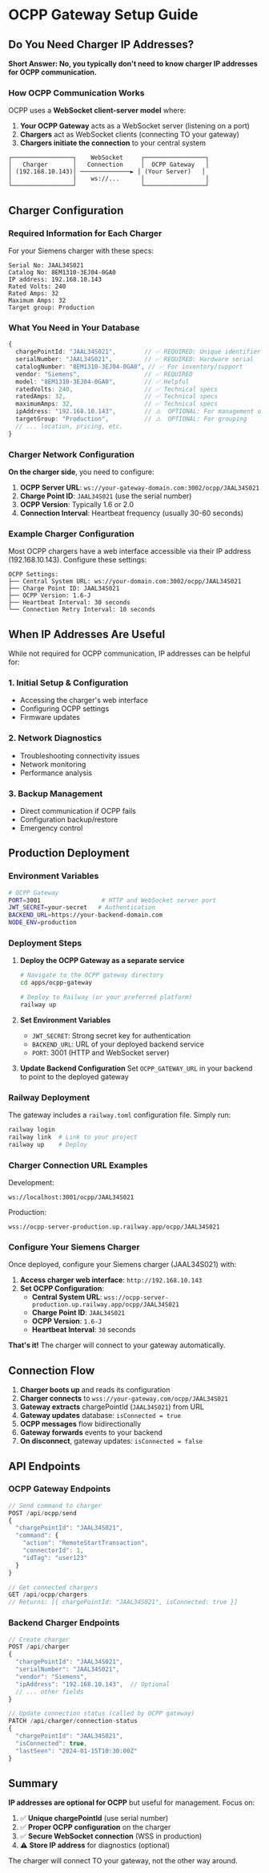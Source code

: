 # OCPP Gateway Setup Guide

## Do You Need Charger IP Addresses?

**Short Answer: No, you typically don't need to know charger IP addresses for OCPP communication.**

### How OCPP Communication Works

OCPP uses a **WebSocket client-server model** where:

1. **Your OCPP Gateway** acts as a WebSocket server (listening on a port)
2. **Chargers** act as WebSocket clients (connecting TO your gateway)
3. **Chargers initiate the connection** to your central system

```
┌─────────────────┐    WebSocket     ┌─────────────────┐
│   Charger       │   Connection     │  OCPP Gateway   │
│ (192.168.10.143)│ ──────────────► │ (Your Server)   │
│                 │    ws://...      │                 │
└─────────────────┘                  └─────────────────┘
```

## Charger Configuration

### Required Information for Each Charger

For your Siemens charger with these specs:
```
Serial No: JAAL34S021
Catalog No: 8EM1310-3EJ04-0GA0
IP address: 192.168.10.143
Rated Volts: 240
Rated Amps: 32
Maximum Amps: 32
Target group: Production
```

### What You Need in Your Database

```typescript
{
  chargePointId: "JAAL34S021",        // ✅ REQUIRED: Unique identifier
  serialNumber: "JAAL34S021",         // ✅ REQUIRED: Hardware serial
  catalogNumber: "8EM1310-3EJ04-0GA0", // ✅ For inventory/support
  vendor: "Siemens",                  // ✅ REQUIRED
  model: "8EM1310-3EJ04-0GA0",        // ✅ Helpful
  ratedVolts: 240,                    // ✅ Technical specs
  ratedAmps: 32,                      // ✅ Technical specs
  maximumAmps: 32,                    // ✅ Technical specs
  ipAddress: "192.168.10.143",        // ⚠️  OPTIONAL: For management only
  targetGroup: "Production",          // ⚠️  OPTIONAL: For grouping
  // ... location, pricing, etc.
}
```

### Charger Network Configuration

**On the charger side**, you need to configure:

1. **OCPP Server URL**: `ws://your-gateway-domain.com:3002/ocpp/JAAL34S021`
2. **Charge Point ID**: `JAAL34S021` (use the serial number)
3. **OCPP Version**: Typically 1.6 or 2.0
4. **Connection Interval**: Heartbeat frequency (usually 30-60 seconds)

### Example Charger Configuration

Most OCPP chargers have a web interface accessible via their IP address (192.168.10.143). Configure these settings:

```
OCPP Settings:
├── Central System URL: ws://your-domain.com:3002/ocpp/JAAL34S021
├── Charge Point ID: JAAL34S021
├── OCPP Version: 1.6-J
├── Heartbeat Interval: 30 seconds
└── Connection Retry Interval: 10 seconds
```

## When IP Addresses Are Useful

While not required for OCPP communication, IP addresses can be helpful for:

### 1. **Initial Setup & Configuration**
- Accessing the charger's web interface
- Configuring OCPP settings
- Firmware updates

### 2. **Network Diagnostics**
- Troubleshooting connectivity issues
- Network monitoring
- Performance analysis

### 3. **Backup Management**
- Direct communication if OCPP fails
- Configuration backup/restore
- Emergency control

## Production Deployment

### Environment Variables

```bash
# OCPP Gateway
PORT=3001                 # HTTP and WebSocket server port
JWT_SECRET=your-secret   # Authentication
BACKEND_URL=https://your-backend-domain.com
NODE_ENV=production
```

### Deployment Steps

1. **Deploy the OCPP Gateway as a separate service**
   ```bash
   # Navigate to the OCPP gateway directory
   cd apps/ocpp-gateway
   
   # Deploy to Railway (or your preferred platform)
   railway up
   ```

2. **Set Environment Variables**
   - `JWT_SECRET`: Strong secret key for authentication
   - `BACKEND_URL`: URL of your deployed backend service
   - `PORT`: 3001 (HTTP and WebSocket server)

3. **Update Backend Configuration**
   Set `OCPP_GATEWAY_URL` in your backend to point to the deployed gateway

### Railway Deployment

The gateway includes a `railway.toml` configuration file. Simply run:
```bash
railway login
railway link  # Link to your project
railway up    # Deploy
```

### Charger Connection URL Examples

Development:
```
ws://localhost:3001/ocpp/JAAL34S021
```

Production:
```
wss://ocpp-server-production.up.railway.app/ocpp/JAAL34S021
```

### Configure Your Siemens Charger

Once deployed, configure your Siemens charger (JAAL34S021) with:

1. **Access charger web interface**: `http://192.168.10.143`
2. **Set OCPP Configuration**:
   - **Central System URL**: `wss://ocpp-server-production.up.railway.app/ocpp/JAAL34S021`
   - **Charge Point ID**: `JAAL34S021`
   - **OCPP Version**: `1.6-J`
   - **Heartbeat Interval**: `30` seconds

**That's it!** The charger will connect to your gateway automatically.

## Connection Flow

1. **Charger boots up** and reads its configuration
2. **Charger connects** to `wss://your-gateway.com/ocpp/JAAL34S021`
3. **Gateway extracts** chargePointId (`JAAL34S021`) from URL
4. **Gateway updates** database: `isConnected = true`
5. **OCPP messages** flow bidirectionally
6. **Gateway forwards** events to your backend
7. **On disconnect**, gateway updates: `isConnected = false`

## API Endpoints

### OCPP Gateway Endpoints

```typescript
// Send command to charger
POST /api/ocpp/send
{
  "chargePointId": "JAAL34S021",
  "command": {
    "action": "RemoteStartTransaction",
    "connectorId": 1,
    "idTag": "user123"
  }
}

// Get connected chargers
GET /api/ocpp/chargers
// Returns: [{ chargePointId: "JAAL34S021", isConnected: true }]
```

### Backend Charger Endpoints

```typescript
// Create charger
POST /api/charger
{
  "chargePointId": "JAAL34S021",
  "serialNumber": "JAAL34S021",
  "vendor": "Siemens",
  "ipAddress": "192.168.10.143",  // Optional
  // ... other fields
}

// Update connection status (called by OCPP gateway)
PATCH /api/charger/connection-status
{
  "chargePointId": "JAAL34S021",
  "isConnected": true,
  "lastSeen": "2024-01-15T10:30:00Z"
}
```

## Summary

**IP addresses are optional for OCPP** but useful for management. Focus on:

1. ✅ **Unique chargePointId** (use serial number)
2. ✅ **Proper OCPP configuration** on the charger
3. ✅ **Secure WebSocket connection** (WSS in production)
4. ⚠️ **Store IP address** for diagnostics (optional)

The charger will connect TO your gateway, not the other way around. 